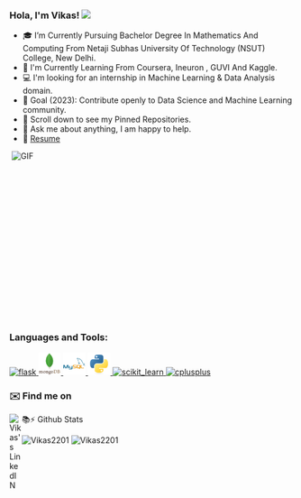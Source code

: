 ### Hola, I'm Vikas! <img src="https://media.giphy.com/media/hvRJCLFzcasrR4ia7z/giphy.gif" width="25px">


- 🎓 I’m Currently Pursuing Bachelor Degree In Mathematics And Computing From Netaji Subhas University Of Technology (NSUT) College, New Delhi.
- 🌱 I'm Currently Learning From Coursera, Ineuron , GUVI And Kaggle.
- 💻 I'm looking for an internship in Machine Learning & Data Analysis domain.
- 🎯 Goal (2023): Contribute openly to Data Science and Machine Learning community.
- 📌 Scroll down to see my Pinned Repositories.
- 💬 Ask me about anything, I am happy to help.
- 📝 [Resume](https://drive.google.com/file/d/1m3Mi6VtcUkKlz-MlYBXztYeCgGzDHNi0/view?usp=sharing)

 <img align="right" alt="GIF" src="https://github.com/abhisheknaiidu/abhisheknaiidu/blob/master/code.gif?raw=true" width="500" height="320" />

<h3 align="left">Languages and Tools:</h3>
<p align="left"> <a href="https://flask.palletsprojects.com/" target="_blank"> <img src="https://www.vectorlogo.zone/logos/pocoo_flask/pocoo_flask-icon.svg" alt="flask" width="40" height="40"/> </a> 
<a href="https://www.mongodb.com/" target="_blank"> <img src="https://raw.githubusercontent.com/devicons/devicon/master/icons/mongodb/mongodb-original-wordmark.svg" alt="mongodb" width="40" height="40"/> </a>
<a href="https://www.mysql.com/" target="_blank"> <img src="https://raw.githubusercontent.com/devicons/devicon/master/icons/mysql/mysql-original-wordmark.svg" alt="mysql" width="40" height="40"/> </a>
<a href="https://www.python.org" target="_blank"> <img src="https://raw.githubusercontent.com/devicons/devicon/master/icons/python/python-original.svg" alt="python" width="40" height="40"/> </a> 
<a href="https://scikit-learn.org/" target="_blank"> <img src="https://upload.wikimedia.org/wikipedia/commons/0/05/Scikit_learn_logo_small.svg" alt="scikit_learn" width="40" height="40"/> </a> 
<a href="http://www.cplusplus.org/" target="_blank"> <img src="https://en.wikipedia.org/wiki/C%2B%2B#/media/File:ISO_C++_Logo.svg" alt="cplusplus" width="40" height="40"/> </a>  </p>

### ✉️ Find me on

<a href="https://www.linkedin.com/in/vikas-a74441190/">
  <img align="left" alt="Vikas's LinkedIN" width="22px" src="https://raw.githubusercontent.com/peterthehan/peterthehan/master/assets/linkedin.svg" />
</a>










📚⚡ Github Stats

<p float="left">
  <img src="https://github-readme-streak-stats.herokuapp.com/?user=Vikas2201&show_icons=true&theme=gotham" alt="Vikas2201" width="450" />
  <img src="https://github-readme-stats.vercel.app/api?username=Vikas2201&theme=radical&show_icons=true" alt="Vikas2201" width="450" />
</p>  


